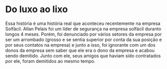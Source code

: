 # Do luxo ao lixo
Essa história é uma história real que aconteceu recentemente na empresa Solfácil. Allan Pelais foi um líder de segurança na empresa solfácil duranto longos 4 meses. Porém, foi denunciado por vários setores da empresa por ser um arrombado (grosso e se sentia superior por conta da sua posição e por seus contatos na empresa) e junto a isso, foi ignorante com um dos donos da empresa sem saber que ele era o dono da empresa e acabou sendo demitido. Junto com ele, seus amigos que haviam sido contratados por ele, foram demitidos ao mesmo tempo.